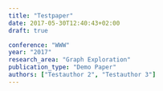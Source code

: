 ```yaml
---
title: "Testpaper"
date: 2017-05-30T12:40:43+02:00
draft: true

conference: "WWW"
year: "2017"
research_area: "Graph Exploration"
publication_type: "Demo Paper"
authors: ["Testauthor 2", "Testauthor 3"]
---
```


